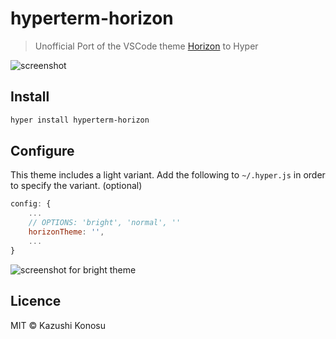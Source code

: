 # hyperterm-horizon

> Unofficial Port of the VSCode theme [Horizon](https://github.com/jolaleye/horizon-theme-vscode) to Hyper

![screenshot](https://user-images.githubusercontent.com/29304238/72005634-6dae2f00-3291-11ea-9d6d-25994ee18419.png)


## Install

```sh
hyper install hyperterm-horizon
```

## Configure

This theme includes a light variant. Add the following to `~/.hyper.js` in order to specify the variant. (optional)

```js
config: {
	...
	// OPTIONS: 'bright', 'normal', ''
	horizonTheme: '',
	...
}
```

![screenshot for bright theme](https://user-images.githubusercontent.com/29304238/72005647-74d53d00-3291-11ea-8ed9-ad5b289c2838.png)


## Licence

MIT © Kazushi Konosu
